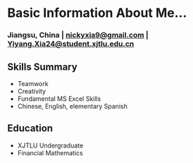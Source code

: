 # Basic Information About Me...

### Jiangsu, China | nickyxia9@gmail.com | Yiyang.Xia24@student.xjtlu.edu.cn

## Skills Summary  
- Teamwork
- Creativity
- Fundamental MS Excel Skills
- Chinese, English, elementary Spanish

## Education  
- XJTLU Undergraduate
- Financial Mathematics



